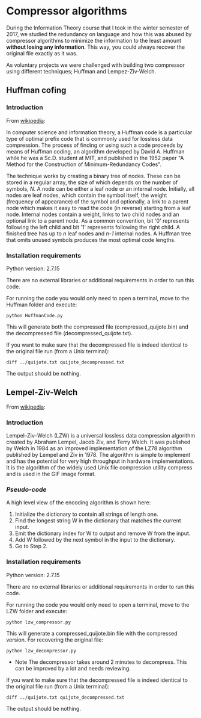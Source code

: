 # Compressor algorithms
During the Information Theory course that I took in the winter semester of 2017,
we studied the redundancy on language and how this was abused by compressor algorithms
to minimize the information to the least amount  **without losing any information**. This way, you could 
always recover the original file exactly as it was. 

As voluntary projects we were challenged with building two compressor using different techniques; Huffman and
Lempez-Ziv-Welch.

## Huffman cofing

### Introduction
From [wikipedia](https://en.wikipedia.org/wiki/Huffman_coding):

In computer science and information theory, a Huffman code is a particular type of optimal prefix code that is commonly
 used for lossless data compression. The process of finding or using such a code proceeds by means of Huffman coding, 
 an algorithm developed by David A. Huffman while he was a Sc.D. student at MIT, and published in the 1952 paper 
 "A Method for the Construction of Minimum-Redundancy Codes".

The technique works by creating a binary tree of nodes. These can be stored in a regular array, the size of which 
depends on the number of symbols, *N*. A node can be either a leaf node or an internal node. Initially, all nodes are 
leaf nodes, which contain the symbol itself, the weight (frequency of appearance) of the symbol and optionally, a link
 to a parent node which makes it easy to read the code (in reverse) starting from a leaf node. Internal nodes contain 
 a weight, links to two child nodes and an optional link to a parent node. As a common convention, bit '0' represents 
 following the left child and bit '1' represents following the right child. A finished tree has up to *n* leaf nodes
  and *n-1* internal nodes. A Huffman tree that omits unused symbols produces the most optimal code lengths.
 ### Installation requirements
 Python version: 2.7.15
 
 There are no external libraries or additional requirements in order to run this code.
 
For running the code you would only need to open a terminal, move to the Huffman folder and execute:
 ```
python HuffmanCode.py
```
This will generate both the compressed file (compressed_quijote.bin) and the decompressed file (decompressed_quijote.txt).

If you want to make sure that the decompressed file is indeed identical to the original file run (from a Unix terminal):
```
diff ../quijote.txt quijote_decompressed.txt
```
The output should be nothing.

## Lempel-Ziv-Welch


From [wikipedia](https://en.wikipedia.org/wiki/Lempel%E2%80%93Ziv%E2%80%93Welch):

### Introduction

Lempel–Ziv–Welch (LZW) is a universal lossless data compression algorithm created by Abraham Lempel, Jacob Ziv, and Terry Welch. It was published by Welch in 1984 as an improved implementation of the LZ78 algorithm published by Lempel and Ziv in 1978. The algorithm is simple to implement and has the potential for very high throughput in hardware implementations. It is the algorithm of the widely used Unix file compression utility compress and is used in the GIF image format.

### *Pseudo-code*

A high level view of the encoding algorithm is shown here:
 1. Initialize the dictionary to contain all strings of length one.
 2. Find the longest string W in the dictionary that matches the current input.
 3. Emit the dictionary index for W to output and remove W from the input.
 4. Add W followed by the next symbol in the input to the dictionary.
 5. Go to Step 2.
 
 ### Installation requirements
 Python version: 2.7.15
 
 There are no external libraries or additional requirements in order to run this code.
 
For running the code you would only need to open a terminal, move to the LZW folder and execute:
 ```
python lzw_compressor.py
```
This will generate a compressed_quijote.bin file with the compressed version. For recovering the original file:
```
python lzw_decompressor.py
```
* Note The decompressor takes around 2 minutes to decompress. This can be improved by a lot and needs reviewing.

If you want to make sure that the decompressed file is indeed identical to the original file run (from a Unix terminal):
```
diff ../quijote.txt quijote_decompressed.txt
```
The output should be nothing.

